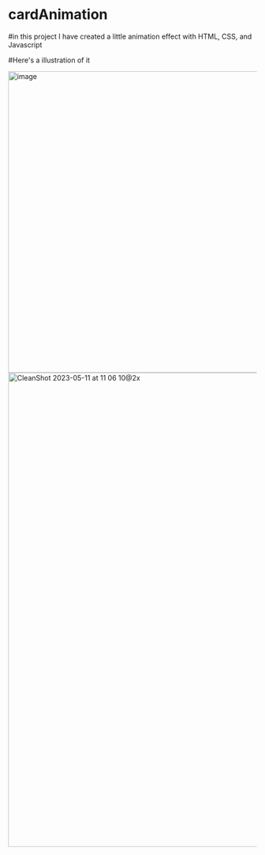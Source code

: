 # cardAnimation

#in this project I have created a little animation effect with HTML, CSS, and Javascript

#Here's a illustration of it

<img width="611" alt="image" src="https://github.com/Alexny1992/cardAnimation/assets/39345144/b1974fac-dfed-441c-ac1f-238a2688dac0">

<img width="961" alt="CleanShot 2023-05-11 at 11 06 10@2x" src="https://github.com/Alexny1992/cardAnimation/assets/39345144/54898a0d-8282-4430-95c5-fd70db348c1c">
